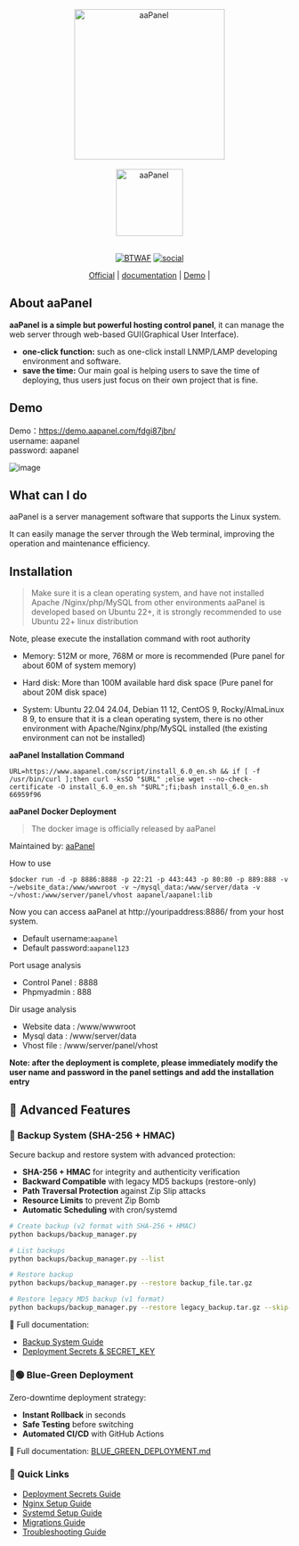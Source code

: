 <div align="center">
  <img src="https://www.aapanel.com/images/bt_logo.png" alt="aaPanel " width="270"/>
</div>
<br/>

<div align="center">
<img src="https://forum.aapanel.com/assets/logo-kr3kouky.png" alt="aaPanel " width="120"/>
</div>
<br/>
<div align="center">

[![BTWAF](https://img.shields.io/badge/aaPanel-aaPanel-blue)](https://github.com/aaPanel/aaPanel)
[![social](https://img.shields.io/github/stars/aaPanel/aaPanel?style=social)](https://github.com/aaPanel/aaPanel)

</div>
<p align="center">
  <a href="https://www.aapanel.com">Official</a> | 
  <a href="https://doc.aapanel.com/web/#/3?page_id=117">documentation</a> |
  <a href="https://demo.aapanel.com/fdgi87jbn/">Demo</a> |
</p>

## About aaPanel

**aaPanel is a simple but powerful hosting control panel**, it can manage the web server through web-based GUI(Graphical User Interface).

* **one-click function:** such as one-click install LNMP/LAMP developing environment and software.
* **save the time:** Our main goal is helping users to save the time of deploying, thus users just focus on their own project that is fine.

## Demo

Demo：https://demo.aapanel.com/fdgi87jbn/<br/>
username: aapanel<br/>
password: aapanel

<!-- ![image](https://github.com/aaPanel/aaPanel/assets/31841517/c40d68f5-1cbb-4117-ab47-b52b14228cce) -->
![image](https://www.aapanel.com/static/new/images/index/home.png)

## What can I do

aaPanel is a server management software that supports the Linux system.

It can easily manage the server through the Web terminal, improving the operation and maintenance efficiency.

## Installation

> Make sure it is a clean operating system, and have not installed Apache /Nginx/php/MySQL from other environments
> aaPanel is developed based on Ubuntu 22+, it is strongly recommended to use Ubuntu 22+ linux distribution

 Note, please execute the installation command with root authority

* Memory: 512M or more, 768M or more is recommended (Pure panel for about 60M of system memory)

* Hard disk: More than 100M available hard disk space (Pure panel for about 20M disk space)

* System: Ubuntu 22.04 24.04, Debian 11 12, CentOS 9, Rocky/AlmaLinux 8 9, to ensure that it is a clean operating system, there is no other environment with Apache/Nginx/php/MySQL installed (the existing environment can not be installed)

**aaPanel Installation Command**

`URL=https://www.aapanel.com/script/install_6.0_en.sh && if [ -f /usr/bin/curl ];then curl -ksSO "$URL" ;else wget --no-check-certificate -O install_6.0_en.sh "$URL";fi;bash install_6.0_en.sh 66959f96`

**aaPanel Docker Deployment**

> The docker image is officially released by aaPanel

Maintained by: [aaPanel](https://www.aapanel.com)



How to use

`$docker run -d -p 8886:8888 -p 22:21 -p 443:443 -p 80:80 -p 889:888 -v ~/website_data:/www/wwwroot -v ~/mysql_data:/www/server/data -v ~/vhost:/www/server/panel/vhost aapanel/aapanel:lib`

Now you can access aaPanel at http://youripaddress:8886/ from your host system.

* Default username:`aapanel`
* Default password:`aapanel123`

Port usage analysis
* Control Panel   : 8888
* Phpmyadmin      : 888

Dir usage analysis
* Website data    : /www/wwwroot
* Mysql data      : /www/server/data
* Vhost file      : /www/server/panel/vhost 

**Note: after the deployment is complete, please immediately modify the user name and password in the panel settings and add the installation entry**

## 🔧 Advanced Features

### 🔐 Backup System (SHA-256 + HMAC)
Secure backup and restore system with advanced protection:
- **SHA-256 + HMAC** for integrity and authenticity verification
- **Backward Compatible** with legacy MD5 backups (restore-only)
- **Path Traversal Protection** against Zip Slip attacks
- **Resource Limits** to prevent Zip Bomb
- **Automatic Scheduling** with cron/systemd

```bash
# Create backup (v2 format with SHA-256 + HMAC)
python backups/backup_manager.py

# List backups
python backups/backup_manager.py --list

# Restore backup
python backups/backup_manager.py --restore backup_file.tar.gz

# Restore legacy MD5 backup (v1 format)
python backups/backup_manager.py --restore legacy_backup.tar.gz --skip-md5
```

📖 Full documentation: 
- [Backup System Guide](backups/README.md)
- [Deployment Secrets & SECRET_KEY](DEPLOYMENT_SECRETS.md)

### 🔵🟢 Blue-Green Deployment
Zero-downtime deployment strategy:
- **Instant Rollback** in seconds
- **Safe Testing** before switching
- **Automated CI/CD** with GitHub Actions

📖 Full documentation: [BLUE_GREEN_DEPLOYMENT.md](BLUE_GREEN_DEPLOYMENT.md)

### 🚀 Quick Links
- [Deployment Secrets Guide](DEPLOYMENT_SECRETS.md)
- [Nginx Setup Guide](NGINX_SETUP.md)
- [Systemd Setup Guide](SYSTEMD_SETUP.md)
- [Migrations Guide](MIGRATIONS_GUIDE.md)
- [Troubleshooting Guide](TROUBLESHOOTING.md)


